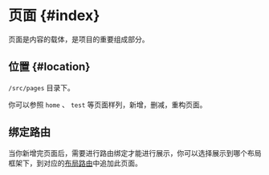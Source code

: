 # 页面 {#index}

页面是内容的载体，是项目的重要组成部分。

## 位置 {#location}

`/src/pages` 目录下。

你可以参照 `home` 、 `test` 等页面样列，新增，删减，重构页面。

## 绑定路由

当你新增完页面后，需要进行路由绑定才能进行展示，你可以选择展示到哪个布局框架下，到对应的[布局路由](/guide/layout)中追加此页面。




